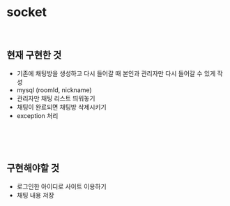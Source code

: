 # socket

<br>

## 현재 구현한 것
- 기존에 채팅방을 생성하고 다시 들어갈 때 본인과 관리자만 다시 들어갈 수 있게 작성
- mysql (roomId, nickname)
- 관리자만 채팅 리스트 띄워놓기
- 채팅이 완료되면 채팅방 삭제시키기
- exception 처리

<br><br><br>

## 구현해야할 것
- 로그인한 아이디로 사이트 이용하기
- 채팅 내용 저장
